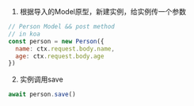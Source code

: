 
1. 根据导入的Model原型，新建实例，给实例传一个参数

  ```js
  // Person Model && post method
  // in koa
  const person = new Person({
    name: ctx.request.body.name,
    age: ctx.request.body.age
  })
  ````

2. 实例调用save
  ```js
  await person.save()
  ```